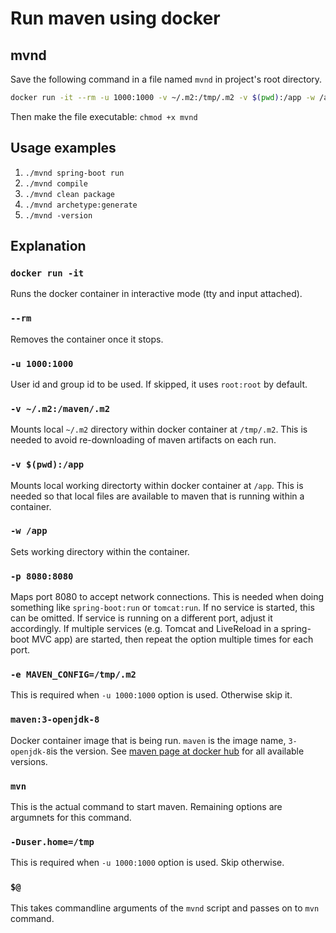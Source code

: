 # Run maven using docker

## mvnd
Save the following command in a file named `mvnd` in project's root directory.
```sh
docker run -it --rm -u 1000:1000 -v ~/.m2:/tmp/.m2 -v $(pwd):/app -w /app -p 8080:8080 -e MAVEN_CONFIG=/tmp/.m2 maven:3-openjdk-8 mvn -Duser.home=/tmp $@
```
Then make the file executable: `chmod +x mvnd`

## Usage examples

1. `./mvnd spring-boot run`
1. `./mvnd compile`
1. `./mvnd clean package`
1. `./mvnd archetype:generate`
1. `./mvnd -version`

## Explanation

### `docker run -it`
Runs the docker container in interactive mode (tty and input attached).
### `--rm`
Removes the container once it stops.
### `-u 1000:1000`
User id and group id to be used. If skipped, it uses `root:root` by default.
### `-v ~/.m2:/maven/.m2`
Mounts local `~/.m2` directory within docker container at `/tmp/.m2`. This is needed to avoid re-downloading of maven artifacts on each run.
### `-v $(pwd):/app`
Mounts local working directorty within docker container at `/app`. This is needed so that local files are available to maven that is running within a container.
### `-w /app`
Sets working directory within the container.
### `-p 8080:8080`
Maps port 8080 to accept network connections. This is needed when doing something like `spring-boot:run` or `tomcat:run`.
If no service is started, this can be omitted.
If service is running on a different port, adjust it accordingly.
If multiple services (e.g. Tomcat and LiveReload in a spring-boot MVC app) are started, then repeat the option multiple times for each port.
### `-e MAVEN_CONFIG=/tmp/.m2`
This is required when `-u 1000:1000` option is used. Otherwise skip it.
### `maven:3-openjdk-8`
Docker container image that is being run. `maven` is the image name, `3-openjdk-8`is the version. See [maven page at docker hub](https://hub.docker.com/_/maven) for all available versions.
### `mvn`
This is the actual command to start maven. Remaining options are argumnets for this command.
### `-Duser.home=/tmp`
This is required when `-u 1000:1000` option is used. Skip otherwise.
### `$@`
This takes commandline arguments of the `mvnd` script and passes on to `mvn` command.
